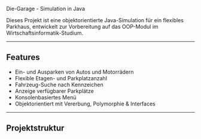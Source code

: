 Die-Garage - Simulation in Java

Dieses Projekt ist eine objektorientierte Java-Simulation für ein flexibles Parkhaus, entwickelt zur Vorbereitung auf das OOP-Modul im Wirtschaftsinformatik-Studium.

---

## Features

- Ein- und Ausparken von Autos und Motorrädern
- Flexible Etagen- und Parkplatzanzahl
- Fahrzeug-Suche nach Kennzeichen
- Anzeige verfügbarer Parkplätze
- Konsolenbasiertes Menü
- Objektorientiert mit Vererbung, Polymorphie & Interfaces

---

## Projektstruktur

